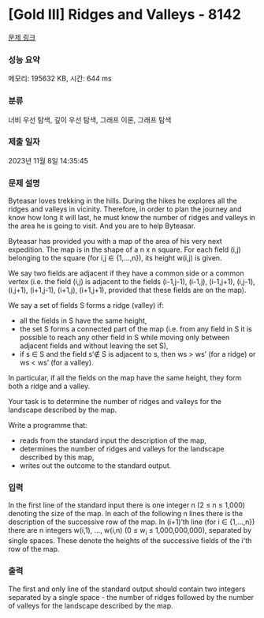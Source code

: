 # [Gold III] Ridges and Valleys - 8142 

[문제 링크](https://www.acmicpc.net/problem/8142) 

### 성능 요약

메모리: 195632 KB, 시간: 644 ms

### 분류

너비 우선 탐색, 깊이 우선 탐색, 그래프 이론, 그래프 탐색

### 제출 일자

2023년 11월 8일 14:35:45

### 문제 설명

<p>Byteasar loves trekking in the hills. During the hikes he explores all the ridges and valleys in vicinity. Therefore, in order to plan the journey and know how long it will last, he must know the number of ridges and valleys in the area he is going to visit. And you are to help Byteasar.</p>

<p>Byteasar has provided you with a map of the area of his very next expedition. The map is in the shape of a n x n square. For each field (i,j) belonging to the square (for i,j ∈ {1,…,n}), its height w(i,j) is given.</p>

<p>We say two fields are adjacent if they have a common side or a common vertex (i.e. the field (i,j) is adjacent to the fields (i-1,j-1), (i-1,j), (i-1,j+1), (i,j-1), (i,j+1), (i+1,j-1), (i+1,j), (i+1,j+1), provided that these fields are on the map).</p>

<p>We say a set of fields S forms a ridge (valley) if:</p>

<ul>
	<li>all the fields in S have the same height,</li>
	<li>the set S forms a connected part of the map (i.e. from any field in S it is possible to reach any other field in S while moving only between adjacent fields and without leaving the set S),</li>
	<li>if s ∈ S and the field s’∉ S is adjacent to s, then ws > ws’ (for a ridge) or ws < ws’ (for a valley).</li>
</ul>

<p>In particular, if all the fields on the map have the same height, they form both a ridge and a valley.</p>

<p>Your task is to determine the number of ridges and valleys for the landscape described by the map.</p>

<p>Write a programme that:</p>

<ul>
	<li>reads from the standard input the description of the map,</li>
	<li>determines the number of ridges and valleys for the landscape described by this map,</li>
	<li>writes out the outcome to the standard output.</li>
</ul>

### 입력 

 <p>In the first line of the standard input there is one integer n (2 ≤ n ≤ 1,000) denoting the size of the map. In each of the following n lines there is the description of the successive row of the map. In (i+1)’th line (for i ∈ {1,…,n}) there are n integers w(i,1), ..., w(i,n) (0 ≤ w<sub>i</sub> ≤ 1,000,000,000), separated by single spaces. These denote the heights of the successive fields of the i'th row of the map.</p>

### 출력 

 <p>The first and only line of the standard output should contain two integers separated by a single space - the number of ridges followed by the number of valleys for the landscape described by the map.</p>

